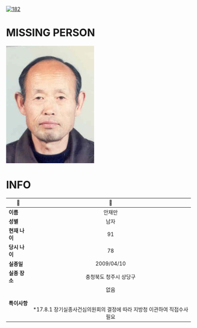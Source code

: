 [![182](https://img.shields.io/badge/%EC%8B%A4%EC%A2%85%EC%8B%A0%EA%B3%A0%EB%8A%94%20%EA%B5%AD%EB%B2%88%EC%97%86%EC%9D%B4-182-blue)](http://safe182.go.kr/index.do)

# MISSING PERSON

<img src="./missing_person.jpg">

# INFO

|🔑|💎|
|--|:--:|
|**이름**|안재만|
|**성별**|남자|
|**현재 나이**|91|
|**당시 나이**|78|
|**실종일**|2009/04/10|
|**실종 장소**|충청북도 청주시 상당구 |
|**특이사항**|없음</br></br></br>*17.8.1 장기실종사건심의원회의 결정에 따라 지방청 이관하여 직접수사 필요|
